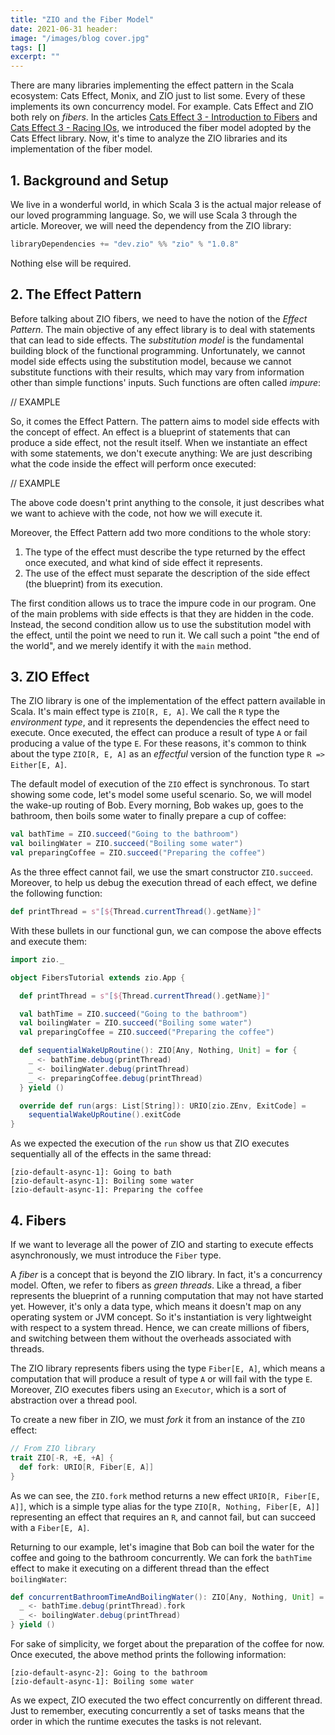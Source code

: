 ```yaml
---
title: "ZIO and the Fiber Model"
date: 2021-06-31 header:
image: "/images/blog cover.jpg"
tags: []
excerpt: ""
---
```


There are many libraries implementing the effect pattern in the Scala ecosystem: Cats Effect, Monix,
and ZIO just to list some. Every of these implements its own concurrency model. For example. Cats
Effect and ZIO both rely on _fibers_. In the
articles [Cats Effect 3 - Introduction to Fibers](https://blog.rockthejvm.com/cats-effect-fibers/)
and [Cats Effect 3 - Racing IOs](https://blog.rockthejvm.com/cats-effect-racing-fibers/), we
introduced the fiber model adopted by the Cats Effect library. Now, it's time to analyze the ZIO
libraries and its implementation of the fiber model.

## 1. Background and Setup

We live in a wonderful world, in which Scala 3 is the actual major release of our loved programming
language. So, we will use Scala 3 through the article. Moreover, we will need the dependency from
the ZIO library:

```sbt
libraryDependencies += "dev.zio" %% "zio" % "1.0.8"
```

Nothing else will be required.

## 2. The Effect Pattern

Before talking about ZIO fibers, we need to have the notion of the _Effect Pattern_. The main
objective of any effect library is to deal with statements that can lead to side effects. The
_substitution model_ is the fundamental building block of the functional programming. Unfortunately,
we cannot model side effects using the substitution model, because we cannot substitute functions
with their results, which may vary from information other than simple functions' inputs. Such
functions are often called _impure_:

// EXAMPLE

So, it comes the Effect Pattern. The pattern aims to model side effects with the concept of effect.
An effect is a blueprint of statements that can produce a side effect, not the result itself. When
we instantiate an effect with some statements, we don't execute anything: We are just describing
what the code inside the effect will perform once executed:

// EXAMPLE

The above code doesn't print anything to the console, it just describes what we want to achieve with
the code, not how we will execute it.

Moreover, the Effect Pattern add two more conditions to the whole story:

1. The type of the effect must describe the type returned by the effect once executed, and what kind
   of side effect it represents.
2. The use of the effect must separate the description of the side effect (the blueprint) from its
   execution.

The first condition allows us to trace the impure code in our program. One of the main problems with
side effects is that they are hidden in the code. Instead, the second condition allow us to use the
substitution model with the effect, until the point we need to run it. We call such a point "the end
of the world", and we merely identify it with the `main` method.

## 3. ZIO Effect

The ZIO library is one of the implementation of the effect pattern available in Scala. It's main
effect type is `ZIO[R, E, A]`. We call the `R` type the _environment type_, and it represents the
dependencies the effect need to execute. Once executed, the effect can produce a result of type `A`
or fail producing a value of the type `E`. For these reasons, it's common to think about the type
`ZIO[R, E, A]` as an _effectful_ version of the function type `R => Either[E, A]`.

The default model of execution of the `ZIO` effect is synchronous. To start showing some code, let's
model some useful scenario. So, we will model the wake-up routing of Bob. Every morning, Bob wakes
up, goes to the bathroom, then boils some water to finally prepare a cup of coffee:

```scala
val bathTime = ZIO.succeed("Going to the bathroom")
val boilingWater = ZIO.succeed("Boiling some water")
val preparingCoffee = ZIO.succeed("Preparing the coffee")
```

As the three effect cannot fail, we use the smart constructor `ZIO.succeed`. Moreover, to help us
debug the execution thread of each effect, we define the following function:

```scala
def printThread = s"[${Thread.currentThread().getName}]"
```

With these bullets in our functional gun, we can compose the above effects and execute them:

```scala
import zio._

object FibersTutorial extends zio.App {

  def printThread = s"[${Thread.currentThread().getName}]"

  val bathTime = ZIO.succeed("Going to the bathroom")
  val boilingWater = ZIO.succeed("Boiling some water")
  val preparingCoffee = ZIO.succeed("Preparing the coffee")

  def sequentialWakeUpRoutine(): ZIO[Any, Nothing, Unit] = for {
    _ <- bathTime.debug(printThread)
    _ <- boilingWater.debug(printThread)
    _ <- preparingCoffee.debug(printThread)
  } yield ()

  override def run(args: List[String]): URIO[zio.ZEnv, ExitCode] =
    sequentialWakeUpRoutine().exitCode
}
```

As we expected the execution of the `run` show us that ZIO executes sequentially all of the effects
in the same thread:

```shell
[zio-default-async-1]: Going to bath
[zio-default-async-1]: Boiling some water
[zio-default-async-1]: Preparing the coffee
```

## 4. Fibers

If we want to leverage all the power of ZIO and starting to execute effects asynchronously, we must
introduce the `Fiber` type.

A _fiber_ is a concept that is beyond the ZIO library. In fact, it's a concurrency model. Often, we
refer to fibers as _green threads_. Like a thread, a fiber represents the blueprint of a running
computation that may not have started yet. However, it's only a data type, which means it doesn't
map on any operating system or JVM concept. So it's instantiation is very lightweight with respect
to a system thread. Hence, we can create millions of fibers, and switching between them without the
overheads associated with threads.

The ZIO library represents fibers using the type `Fiber[E, A]`, which means a computation that will
produce a result of type `A` or will fail with the type `E`. Moreover, ZIO executes fibers using an
`Executor`, which is a sort of abstraction over a thread pool.

To create a new fiber in ZIO, we must _fork_ it from an instance of the `ZIO` effect:

```scala
// From ZIO library
trait ZIO[-R, +E, +A] {
  def fork: URIO[R, Fiber[E, A]]
}
```

As we can see, the `ZIO.fork` method returns a new effect `URIO[R, Fiber[E, A]]`, which is a simple
type alias for the type `ZIO[R, Nothing, Fiber[E, A]]` representing an effect that requires an `R`,
and cannot fail, but can succeed with a `Fiber[E, A]`.

Returning to our example, let's imagine that Bob can boil the water for the coffee and going to the
bathroom concurrently. We can fork the `bathTime` effect to make it executing on a different thread
than the effect `boilingWater`:

```scala
def concurrentBathroomTimeAndBoilingWater(): ZIO[Any, Nothing, Unit] = for {
  _ <- bathTime.debug(printThread).fork
  _ <- boilingWater.debug(printThread)
} yield ()
```

For sake of simplicity, we forget about the preparation of the coffee for now. Once executed, the
above method prints the following information:

```shell
[zio-default-async-2]: Going to the bathroom
[zio-default-async-1]: Boiling some water
```

As we expect, ZIO executed the two effect concurrently on different thread. Just to remember,
executing concurrently a set of tasks means that the order in which the runtime executes the tasks
is not relevant.

